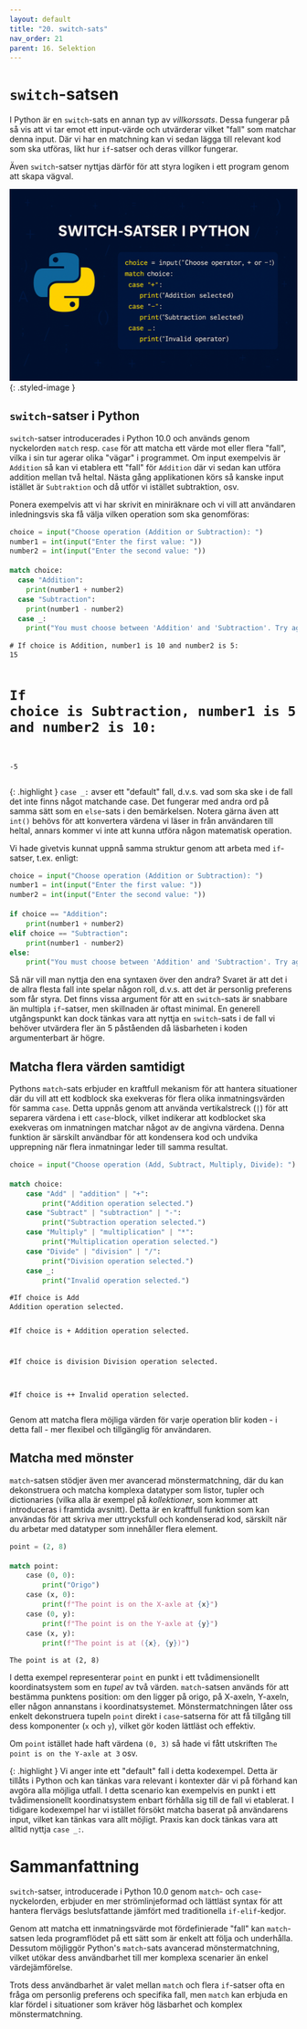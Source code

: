 ```yaml
---
layout: default
title: "20. switch-sats"
nav_order: 21
parent: 16. Selektion
---
```


# `switch`-satsen
I Python är en `switch`-sats en annan typ av _villkorssats_. Dessa fungerar på så vis att vi tar emot ett input-värde och utvärderar vilket "fall" som matchar denna input. Där vi har en matchning kan vi sedan lägga till relevant kod som ska utföras, likt hur `if`-satser och deras villkor fungerar.

Även `switch`-satser nyttjas därför för att styra logiken i ett program genom att skapa vägval.

![Selection](../../assets/images/banners/ch20.png){: .styled-image }

## `switch`-satser i Python 
`switch`-satser introducerades i Python 10.0 och används genom nyckelorden `match` resp. `case` för att matcha ett värde mot eller flera "fall", vilka i sin tur agerar olika "vägar" i programmet. Om input exempelvis är `Addition` så kan vi etablera ett "fall" för `Addition` där vi sedan kan utföra addition mellan två heltal. Nästa gång applikationen körs så kanske input istället är `Subtraktion` och då utför vi istället subtraktion, osv.

Ponera exempelvis att vi har skrivit en miniräknare och vi vill att användaren inledningsvis ska få välja vilken operation som ska genomföras:
```python
choice = input("Choose operation (Addition or Subtraction): ")
number1 = int(input("Enter the first value: "))
number2 = int(input("Enter the second value: "))

match choice:
  case "Addition":
    print(number1 + number2)
  case "Subtraction":
    print(number1 - number2)
  case _:
    print("You must choose between 'Addition' and 'Subtraction'. Try again!")
```
<div class="code-example" markdown="1">
<pre><code># If choice is Addition, number1 is 10 and number2 is 5:
15

# If choice is Subtraction, number1 is 5 and number2 is 10:
-5</code></pre>
</div>

{: .highlight }
`case _:` avser ett "default" fall, d.v.s. vad som ska ske i de fall det inte finns något matchande case. Det fungerar med andra ord på samma sätt som en `else`-sats i den bemärkelsen. Notera gärna även att `int()` behövs för att konvertera värdena vi läser in från användaren till heltal, annars kommer vi inte att kunna utföra någon matematisk operation.

Vi hade givetvis kunnat uppnå samma struktur genom att arbeta med `if`-satser, t.ex. enligt:
```python
choice = input("Choose operation (Addition or Subtraction): ")
number1 = int(input("Enter the first value: "))
number2 = int(input("Enter the second value: "))

if choice == "Addition":
    print(number1 + number2)
elif choice == "Subtraction":
    print(number1 - number2)
else:
    print("You must choose between 'Addition' and 'Subtraction'. Try again!")
```

Så när vill man nyttja den ena syntaxen över den andra? Svaret är att det i de allra flesta fall inte spelar någon roll, d.v.s. att det är personlig preferens som får styra. Det finns vissa argument för att en `switch`-sats är snabbare än multipla `if`-satser, men skillnaden är oftast minimal. En generell utgångspunkt kan dock tänkas vara att nyttja en `switch`-sats i de fall vi behöver utvärdera fler än 5 påståenden då läsbarheten i koden argumenterbart är högre.

## Matcha flera värden samtidigt
Pythons `match`-sats erbjuder en kraftfull mekanism för att hantera situationer där du vill att ett kodblock ska exekveras för flera olika inmatningsvärden för samma `case`. Detta uppnås genom att använda vertikalstreck (`|`) för att separera värdena i ett `case`-block, vilket indikerar att kodblocket ska exekveras om inmatningen matchar något av de angivna värdena. Denna funktion är särskilt användbar för att kondensera kod och undvika upprepning när flera inmatningar leder till samma resultat.
```python
choice = input("Choose operation (Add, Subtract, Multiply, Divide): ")

match choice:
    case "Add" | "addition" | "+":
        print("Addition operation selected.")
    case "Subtract" | "subtraction" | "-":
        print("Subtraction operation selected.")
    case "Multiply" | "multiplication" | "*":
        print("Multiplication operation selected.")
    case "Divide" | "division" | "/":
        print("Division operation selected.")
    case _:
        print("Invalid operation selected.")
```
<div class="code-example" markdown="1">
<pre><code>#If choice is Add
Addition operation selected.

#If choice is +
Addition operation selected.

#If choice is division
Division operation selected.

#If choice is ++
Invalid operation selected.</code></pre>
</div>

Genom att matcha flera möjliga värden för varje operation blir koden - i detta fall - mer flexibel och tillgänglig för användaren. 

## Matcha med mönster
`match`-satsen stödjer även mer avancerad mönstermatchning, där du kan dekonstruera och matcha komplexa datatyper som listor, tupler och dictionaries (vilka alla är exempel på _kollektioner_, som kommer att introduceras i framtida avsnitt). Detta är en kraftfull funktion som kan användas för att skriva mer uttrycksfull och kondenserad kod, särskilt när du arbetar med datatyper som innehåller flera element.
```python
point = (2, 8)

match point:
    case (0, 0):
        print("Origo")
    case (x, 0):
        print(f"The point is on the X-axle at {x}")
    case (0, y):
        print(f"The point is on the Y-axle at {y}")
    case (x, y):
        print(f"The point is at ({x}, {y})")
```
<div class="code-example" markdown="1">
<pre><code>The point is at (2, 8)</code></pre>
</div>

I detta exempel representerar `point` en punkt i ett tvådimensionellt koordinatsystem som en _tupel_ av två värden. `match`-satsen används för att bestämma punktens position: om den ligger på origo, på X-axeln, Y-axeln, eller någon annanstans i koordinatsystemet. Mönstermatchningen låter oss enkelt dekonstruera tupeln `point` direkt i `case`-satserna för att få tillgång till dess komponenter (`x` och `y`), vilket gör koden lättläst och effektiv.

Om `point` istället hade haft värdena `(0, 3)` så hade vi fått utskriften `The point is on the Y-axle at 3` osv.

{: .highlight }
Vi anger inte ett "default" fall i detta kodexempel. Detta är tillåts i Python och kan tänkas vara relevant i kontexter där vi på förhand kan avgöra alla möjliga utfall. I detta scenario kan exempelvis en punkt i ett tvådimensionellt koordinatsystem enbart förhålla sig till de fall vi etablerat. I tidigare kodexempel har vi istället försökt matcha baserat på användarens input, vilket kan tänkas vara allt möjligt. Praxis kan dock tänkas vara att alltid nyttja `case _:`.

# Sammanfattning
`switch`-satser, introducerade i Python 10.0 genom `match`- och `case`- nyckelorden, erbjuder en mer strömlinjeformad och lättläst syntax för att hantera flervägs beslutsfattande jämfört med traditionella `if-elif`-kedjor. 

Genom att matcha ett inmatningsvärde mot fördefinierade "fall" kan `match`-satsen leda programflödet på ett sätt som är enkelt att följa och underhålla. Dessutom möjliggör Python's `match`-sats avancerad mönstermatchning, vilket utökar dess användbarhet till mer komplexa scenarier än enkel värdejämförelse. 

Trots dess användbarhet är valet mellan `match` och flera `if`-satser ofta en fråga om personlig preferens och specifika fall, men `match` kan erbjuda en klar fördel i situationer som kräver hög läsbarhet och komplex mönstermatchning.